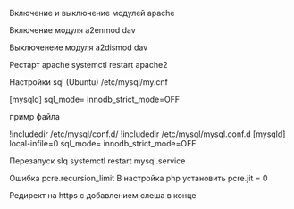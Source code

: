 Включение и выключение модулей apache

Включение модуля
a2enmod dav

Выключенеие модуля
a2dismod dav

Рестарт apache
systemctl restart apache2

Настройки sql (Ubuntu)
/etc/mysql/my.cnf

[mysqld]
sql_mode=
innodb_strict_mode=OFF

примр файла

!includedir /etc/mysql/conf.d/
!includedir /etc/mysql/mysql.conf.d
[mysqld]
local-infile=0
sql_mode=
innodb_strict_mode=OFF



Перезапуск slq
systemctl restart mysql.service

Ошибка pcre.recursion_limit
В настройка php установить
pcre.jit = 0

Редирект на https
с добавлением слеша в конце
